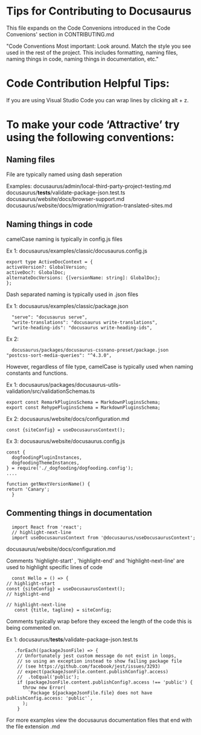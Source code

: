 # Tips for Contributing to Docusaurus

This file expands on the Code Convenions introduced in the Code Convenions' section in CONTRIBUTING.md

"Code Conventions
Most important: Look around. Match the style you see used in the rest of the project. This includes formatting, naming files, naming things in code, naming things in documentation, etc."

# Code Contribution Helpful Tips: 

If you are using Visual Studio Code you can wrap lines by clicking alt + z.

# To make your code ‘Attractive’ try using the following conventions:

 ## Naming files

 File are typically named using dash seperation
 
   Examples: 
   docusaurus/admin/local-third-party-project-testing.md
   docusaurus/__tests__/validate-package-json.test.ts
   docusaurus/website/docs/browser-support.md
   docusaurus/website/docs/migration/migration-translated-sites.md

 ## Naming things in code

  camelCase naming is typically in config.js files
  
  Ex 1: docusaurus/examples/classic/docusaurus.config.js 

    export type ActiveDocContext = {
    activeVersion?: GlobalVersion;
    activeDoc?: GlobalDoc;
    alternateDocVersions: {[versionName: string]: GlobalDoc};
    };

  Dash separated naming is typically used in .json files
  
  Ex 1: docusaurus/examples/classic/package.json

      "serve": "docusaurus serve",
      "write-translations": "docusaurus write-translations",
      "write-heading-ids": "docusaurus write-heading-ids", 
      
   Ex 2: 

      docusaurus/packages/docusaurus-cssnano-preset/package.json
    "postcss-sort-media-queries": "^4.3.0",
    
   However, regardless of file type, camelCase is typically used when naming constants and functions.
   
   Ex 1: docusaurus/packages/docusaurus-utils-validation/src/validationSchemas.ts 
    
    export const RemarkPluginsSchema = MarkdownPluginsSchema;
    export const RehypePluginsSchema = MarkdownPluginsSchema;
    
  Ex 2: docusaurus/website/docs/configuration.md
  
    const {siteConfig} = useDocusaurusContext();

  Ex 3: docusaurus/website/docusaurus.config.js

    const {
      dogfoodingPluginInstances,
      dogfoodingThemeInstances,
    } = require('./_dogfooding/dogfooding.config');
    ....
    
    function getNextVersionName() {
    return 'Canary';
      }
 ## Commenting things in documentation
      import React from 'react';
      // highlight-next-line
      import useDocusaurusContext from '@docusaurus/useDocusaurusContext';
      
   docusaurus/website/docs/configuration.md
      
   Comments 'highlight-start' , 'highlight-end' and  'highlight-next-line' are used to highlight specific lines of code
      
      const Hello = () => {
    // highlight-start
    const {siteConfig} = useDocusaurusContext();
    // highlight-end
    
    // highlight-next-line
       const {title, tagline} = siteConfig;
    
   Comments typically wrap before they exceed the length of the code this is being commented on. 
   
   Ex 1: docusaurus/__tests__/validate-package-json.test.ts 
      
       .forEach((packageJsonFile) => {
        // Unfortunately jest custom message do not exist in loops,
        // so using an exception instead to show failing package file
        // (see https://github.com/facebook/jest/issues/3293)
        // expect(packageJsonFile.content.publishConfig?.access)
        //  .toEqual('public');
        if (packageJsonFile.content.publishConfig?.access !== 'public') {
          throw new Error(
            `Package ${packageJsonFile.file} does not have publishConfig.access: 'public'`,
          );
        }
  
   For more examples view the docusaurus documentation files that end with the file extension .md
